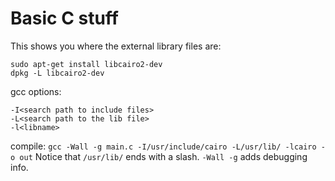 # Basic C stuff

This shows you where the external library files are:
```
sudo apt-get install libcairo2-dev
dpkg -L libcairo2-dev
```

gcc options:
```
-I<search path to include files>
-L<search path to the lib file>
-l<libname>
```

compile:
`gcc -Wall -g main.c -I/usr/include/cairo -L/usr/lib/ -lcairo -o out`
Notice that `/usr/lib/` ends with a slash.
`-Wall -g` adds debugging info.


